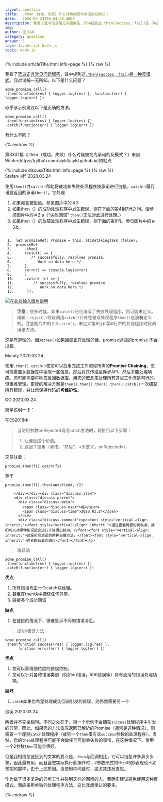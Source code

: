 ```yaml
---
layout: question
title:  .then（成功，失败）什么时候被视为承诺的反模式？
date:   2020-03-24T06:04:48.000Z
description: 我看了蓝鸟诺言常见问题解答，其中提到这.then(success, fail)是一种反模式。我对试捕一无所知。以下是什么问题？some_promise...
img: 
author: 宝儿GO
category: question
answer: 5
tags: JavaScript Node.js
topic: Node.js
---
```

<div class="article-root">
  <div class="article">
    {% include articleTitle.html info=page %}
    {% raw %}
    <div class="article-content"><p><font style="vertical-align: inherit;"><font style="vertical-align: inherit;">我看了</font></font><a href="https://github.com/petkaantonov/bluebird/wiki/Promise-anti-patterns"><font style="vertical-align: inherit;"><font style="vertical-align: inherit;">蓝鸟诺言常见问题解答</font></font></a><font style="vertical-align: inherit;"><font style="vertical-align: inherit;">，其中提到这</font></font><a href="https://github.com/petkaantonov/bluebird/wiki/Promise-anti-patterns#the-thensuccess-fail-anti-pattern"><code>.then(success, fail)</code><font style="vertical-align: inherit;"><font style="vertical-align: inherit;">是一种反模式</font></font></a><font style="vertical-align: inherit;"><font style="vertical-align: inherit;">。</font><font style="vertical-align: inherit;">我对试捕一无所知。</font><font style="vertical-align: inherit;">以下是什么问题？</font></font></p>

<pre class="lang-js prettyprint-override"><code>some_promise_call()<font></font>
.then(function(res) { logger.log(res) }, function(err) { logger.log(err) })<font></font>
</code></pre>

<p><font style="vertical-align: inherit;"><font style="vertical-align: inherit;">似乎该示例建议以下是正确的方法。</font></font></p>

<pre class="lang-js prettyprint-override"><code>some_promise_call()<font></font>
.then(function(res) { logger.log(res) })<font></font>
.catch(function(err) { logger.log(err) })<font></font>
</code></pre>

<p><font style="vertical-align: inherit;"><font style="vertical-align: inherit;">有什么不同？</font></font></p></div>
    {% endraw %}
  </div>
  <p class="winter_mark">第3337篇《.then（成功，失败）什么时候被视为承诺的反模式？》来自Winter(https://github.com/aiyld/aiyld.github.io)的站点</p>
  <div class="discuss-wrapper">
    {% include discussTitle.html info=page %}
    {% raw %}
    <div class="discuss-item">
        <div class="discuss-parent">
          <div class="discuss-meta">
            <span class="discuss-user">Stafan小胖</span>
            <span class="discuss-time">2020.03.24</span>
          </div>
          <div class="discuss-comment"><p><font style="vertical-align: inherit;"><font style="vertical-align: inherit;">使用</font></font><code>then()</code><font style="vertical-align: inherit;"><font style="vertical-align: inherit;">并</font></font><code>catch()</code><font style="vertical-align: inherit;"><font style="vertical-align: inherit;">帮助将成功和失败处理程序按承诺进行链接。</font></font><code>catch()</code><font style="vertical-align: inherit;"><font style="vertical-align: inherit;">履行诺言返回的承诺</font></font><code>then()</code><font style="vertical-align: inherit;"><font style="vertical-align: inherit;">。</font><font style="vertical-align: inherit;">它处理</font></font></p>

<ol>
<li><font style="vertical-align: inherit;"><font style="vertical-align: inherit;">如果诺言被拒绝。</font><font style="vertical-align: inherit;">参见图片中的＃3</font></font></li>
<li><font style="vertical-align: inherit;"><font style="vertical-align: inherit;">如果then（）的成功处理程序中发生错误，则在下面的第4到7行之间。</font><font style="vertical-align: inherit;">请参阅图片中的＃2.a（“失败回调” </font></font><code>then()</code><font style="vertical-align: inherit;"><font style="vertical-align: inherit;">无法对此进行处理。）</font></font></li>
<li><font style="vertical-align: inherit;"><font style="vertical-align: inherit;">如果then（）的故障处理程序中发生错误，则下面的第8行。</font><font style="vertical-align: inherit;">参见图片中的＃3.b。</font></font></li>
</ol>

<p><code>
 1.  let promiseRef: Promise = this. aTimetakingTask (false);
 2.  promiseRef
 3.      .then( 
 4.      (result) =&gt; {
 5.         /* successfully, resolved promise.
 6.            Work on data here */ 
 7.      },
 8.      (error) =&gt; console.log(error)
 9.      )
 10.     .catch( (e) =&gt; {
 11.         /* successfully, resolved promise.
 12.            Work on data here */ 
 13.      });</code></p>

<p><a href="https://i.stack.imgur.com/EQUeo.png" rel="nofollow noreferrer"><img src="https://i.stack.imgur.com/EQUeo.png" alt="在此处输入图片说明"></a></p>

<blockquote>
  <p><strong><font style="vertical-align: inherit;"><font style="vertical-align: inherit;">注意</font></font></strong><font style="vertical-align: inherit;"><font style="vertical-align: inherit;">：很多时候，如果</font></font><code>catch()</code><font style="vertical-align: inherit;"><font style="vertical-align: inherit;">已经编写了</font><font style="vertical-align: inherit;">失败处理程序，则可能未定义</font><font style="vertical-align: inherit;">。</font><font style="vertical-align: inherit;">编辑：</font></font><code>reject()</code><font style="vertical-align: inherit;"><font style="vertical-align: inherit;">导致调用</font></font><code>catch()</code><font style="vertical-align: inherit;"><font style="vertical-align: inherit;">只有在错误处理程序</font></font><code>then()</code><font style="vertical-align: inherit;"><font style="vertical-align: inherit;">是</font></font><strong><font style="vertical-align: inherit;"><font style="vertical-align: inherit;">没有</font></font></strong><font style="vertical-align: inherit;"><font style="vertical-align: inherit;">定义的。</font><font style="vertical-align: inherit;">注意图片中的＃3 </font></font><code>catch()</code><font style="vertical-align: inherit;"><font style="vertical-align: inherit;">。</font><font style="vertical-align: inherit;">未定义第8行和第9行中的处理程序时将调用该方法。</font></font></p>
</blockquote>

<p><font style="vertical-align: inherit;"><font style="vertical-align: inherit;">这是有道理的，因为</font></font><code>then()</code><font style="vertical-align: inherit;"><font style="vertical-align: inherit;">如果回调正在处理的话，</font><font style="vertical-align: inherit;">promise返回的promise </font><font style="vertical-align: inherit;">不会出错。</font></font></p></div>
        </div></div><div class="discuss-item">
        <div class="discuss-parent">
          <div class="discuss-meta">
            <span class="discuss-user">Mandy</span>
            <span class="discuss-time">2020.03.24</span>
          </div>
          <div class="discuss-comment"><p><font style="vertical-align: inherit;"><font style="vertical-align: inherit;">使用</font></font><code>.then().catch()</code><font style="vertical-align: inherit;"><font style="vertical-align: inherit;">使您可以启用</font><font style="vertical-align: inherit;">完成工作流程所需的</font></font><strong><font style="vertical-align: inherit;"><font style="vertical-align: inherit;">Promise Chaining</font></font></strong><font style="vertical-align: inherit;"><font style="vertical-align: inherit;">。</font><font style="vertical-align: inherit;">您可能需要从数据库中读取一些信息，然后将其传递给异步API，然后才能处理响应。</font><font style="vertical-align: inherit;">您可能需要将响应推回数据库。</font><font style="vertical-align: inherit;">用您的概念来处理所有这些工作流是可行的，但很难管理。</font><font style="vertical-align: inherit;">更好的解决方案是</font></font><code>then().then().then().then().catch()</code><font style="vertical-align: inherit;"><font style="vertical-align: inherit;">一次捕获所有错误，并让您保持</font><font style="vertical-align: inherit;">代码</font><font style="vertical-align: inherit;">的</font></font><strong><font style="vertical-align: inherit;"><font style="vertical-align: inherit;">可维护性</font></font></strong><font style="vertical-align: inherit;"><font style="vertical-align: inherit;">。</font></font></p></div>
        </div></div><div class="discuss-item">
        <div class="discuss-parent">
          <div class="discuss-meta">
            <span class="discuss-user">GO</span>
            <span class="discuss-time">2020.03.24</span>
          </div>
          <div class="discuss-comment"><p><font style="vertical-align: inherit;"><font style="vertical-align: inherit;">简单说明一下：</font></font></p>

<p><font style="vertical-align: inherit;"><font style="vertical-align: inherit;">在ES2018中</font></font></p>

<blockquote>
  <p><font style="vertical-align: inherit;"><font style="vertical-align: inherit;">当使用参数onRejected调用catch方法时，将执行以下步骤：</font></font></p>
  
  <ol>
  <li><font style="vertical-align: inherit;"><font style="vertical-align: inherit;">让诺是这个价值。</font></font></li>
  <li><font style="vertical-align: inherit;"><font style="vertical-align: inherit;">返回？</font><font style="vertical-align: inherit;">调用（承诺，“然后”，«未定义，onRejected»）。</font></font></li>
  </ol>
</blockquote>

<p><font style="vertical-align: inherit;"><font style="vertical-align: inherit;">这意味着：</font></font></p>

<pre><code>promise.then(f1).catch(f2)
</code></pre>

<p><font style="vertical-align: inherit;"><font style="vertical-align: inherit;">等于</font></font></p>

<pre><code>promise.then(f1).then(undefiend, f2)
</code></pre></div>
        </div></div><div class="discuss-item">
        <div class="discuss-parent">
          <div class="discuss-meta">
            <span class="discuss-user">梅</span>
            <span class="discuss-time">2020.03.24</span>
          </div>
          <div class="discuss-comment"><p><font style="vertical-align: inherit;"><font style="vertical-align: inherit;">通过查看两者的优缺点，我们可以对哪种情况适合进行计算得出猜测。</font><font style="vertical-align: inherit;">这是实现承诺的两种主要方法。</font><font style="vertical-align: inherit;">两者都有其优缺点</font></font></p>

<blockquote>
  <p><font style="vertical-align: inherit;"><font style="vertical-align: inherit;">渔获法</font></font></p>
</blockquote>

<pre><code>some_promise_call()<font></font>
.then(function(res) { logger.log(res) })<font></font>
.catch(function(err) { logger.log(err) })<font></font>
</code></pre>

<p><strong><font style="vertical-align: inherit;"><font style="vertical-align: inherit;">优点</font></font></strong></p>

<ol>
<li><font style="vertical-align: inherit;"><font style="vertical-align: inherit;">所有错误均由一个catch块处理。</font></font></li>
<li><font style="vertical-align: inherit;"><font style="vertical-align: inherit;">甚至在then块中捕获任何异常。</font></font></li>
<li><font style="vertical-align: inherit;"><font style="vertical-align: inherit;">链接多个成功回调</font></font></li>
</ol>

<p><strong><font style="vertical-align: inherit;"><font style="vertical-align: inherit;">缺点</font></font></strong></p>

<ol>
<li><font style="vertical-align: inherit;"><font style="vertical-align: inherit;">在链接的情况下，很难显示不同的错误消息。</font></font></li>
</ol>

<blockquote>
  <p><font style="vertical-align: inherit;"><font style="vertical-align: inherit;">成功/错误方法</font></font></p>
</blockquote>

<pre><code>some_promise_call()<font></font>
.then(function success(res) { logger.log(res) },<font></font>
      function error(err) { logger.log(err) })<font></font>
</code></pre>

<p><strong><font style="vertical-align: inherit;"><font style="vertical-align: inherit;">优点</font></font></strong></p>

<ol>
<li><font style="vertical-align: inherit;"><font style="vertical-align: inherit;">您可以获得细粒度的错误控制。</font></font></li>
<li><font style="vertical-align: inherit;"><font style="vertical-align: inherit;">您可以针对各种错误类别（例如db错误，500错误等）具有通用的错误处理功能。 </font></font></li>
</ol>

<p><strong><font style="vertical-align: inherit;"><font style="vertical-align: inherit;">破坏</font></font></strong></p>

<ol>
<li><font style="vertical-align: inherit;"></font><code>catch</code><font style="vertical-align: inherit;"><font style="vertical-align: inherit;">如果您希望处理成功回调引发的错误，</font><font style="vertical-align: inherit;">则仍然需要另一个</font></font></li>
</ol></div>
        </div></div><div class="discuss-item">
        <div class="discuss-parent">
          <div class="discuss-meta">
            <span class="discuss-user">泡芙</span>
            <span class="discuss-time">2020.03.24</span>
          </div>
          <div class="discuss-comment"><p><font style="vertical-align: inherit;"><font style="vertical-align: inherit;">两者并不完全相同。</font><font style="vertical-align: inherit;">不同之处在于，第一个示例不会捕获</font></font><code>success</code><font style="vertical-align: inherit;"><font style="vertical-align: inherit;">处理程序中</font><font style="vertical-align: inherit;">引发的异常</font><font style="vertical-align: inherit;">。</font><font style="vertical-align: inherit;">因此，如果您的方法仅应返回已解析的Promise（通常是这种情况），则需要一个尾随</font></font><code>catch</code><font style="vertical-align: inherit;"><font style="vertical-align: inherit;">处理程序（或另一个</font></font><code>then</code><font style="vertical-align: inherit;"><font style="vertical-align: inherit;">带有空</font></font><code>success</code><font style="vertical-align: inherit;"><font style="vertical-align: inherit;">参数的</font><font style="vertical-align: inherit;">处理程序</font><font style="vertical-align: inherit;">）。</font><font style="vertical-align: inherit;">当然，您的</font></font><code>then</code><font style="vertical-align: inherit;"><font style="vertical-align: inherit;">处理程序可能不会做任何可能会失败的事情，在这种情况下，使用一个2参数</font></font><code>then</code><font style="vertical-align: inherit;"><font style="vertical-align: inherit;">可能会很好。</font></font></p>

<p><font style="vertical-align: inherit;"><font style="vertical-align: inherit;">但是我相信您链接到的文本的要点是，</font></font><code>then</code><font style="vertical-align: inherit;"><font style="vertical-align: inherit;">与回调相比，它可以链接许多异步步骤，因此最有用，而且当您实际执行此操作时，2参数形式的</font></font><code>then</code><font style="vertical-align: inherit;"><font style="vertical-align: inherit;">巧妙表现也不如预期的那样，由于上述原因。</font><font style="vertical-align: inherit;">当使用中间链时，这尤其违反直觉。</font></font></p>

<p><font style="vertical-align: inherit;"><font style="vertical-align: inherit;">作为做了很多复杂的异步工作并碰到这样的困境的人，我确实建议避免使用这种反模式，而应采用单独的处理程序方法，这比我想承认的要多。</font></font></p></div>
        </div></div>
    {% endraw %}
  </div>
<div>
